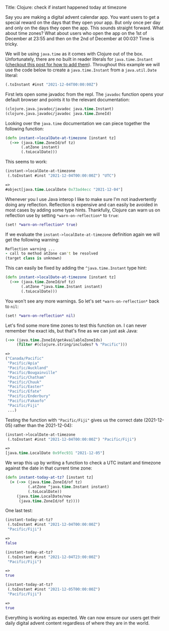 Title: Clojure: check if instant happened today at timezone

Say you are making a digital advent calendar app. You want users to get a special reward on the days that they open your app. But only once per day and only on the days they open the app. This sounds straight forward. What about time zones? What about users who open the app on the 1st of December at 23:55 and then on the 2nd of December at 00:03? Time is tricky.

We will be using `java.time` as it comes with Clojure out of the box. Unfortunately, there are no built in reader literals for `java.time.Instant` ([checkout this post for how to add them](https://andersmurphy.com/2019/08/03/clojure-using-java-time-with-jdbc.html#reader_literals)). Throughout this example we will use the code below to create a `java.time.Instant` from a `java.util.Date` literal:

```Clojure
(.toInstant #inst "2021-12-04T00:00:00Z")
```

First lets open some javadoc from the repl. The `javadoc` function opens your default browser and points it to the relevant documentation:

```Clojure
(clojure.java.javadoc/javadoc java.time.Instant)
(clojure.java.javadoc/javadoc java.time.ZoneId)
```

Looking over the `java.time` documentation we can piece together the following function:

```Clojure
(defn instant->localDate-at-timezone [instant tz]
  (->> (java.time.ZoneId/of tz)
       (.atZone instant)
       (.toLocalDate)))
```

This seems to work:

```Clojure
(instant->localDate-at-timezone
 (.toInstant #inst "2021-12-04T00:00:00Z") "UTC")

=>
#object[java.time.LocalDate 0x73ad4ecc "2021-12-04"]
```

Whenever you I use Java interop I like to make sure I'm not inadvertently doing any reflection. Reflection is expensive and can easily be avoided in most cases by adding some type hints. Thankfully, Clojure can warn us on reflection use by setting `*warn-on-reflection*` to `true`:

```Clojure
(set! *warn-on-reflection* true)
```

If we evaluate the `instant->localDate-at-timezone` definition again we will get the following warning:

```Clojure
Reflection warning ...
- call to method atZone can't be resolved
(target class is unknown)
```
This can easily be fixed by adding the `^java.time.Instant` type hint:

```Clojure
(defn instant->localDate-at-timezone [instant tz]
  (->> (java.time.ZoneId/of tz)
       (.atZone ^java.time.Instant instant)
       (.toLocalDate)))
```

You won't see any more warnings. So let's set `*warn-on-reflection*` back to `nil`:

```Clojure
(set! *warn-on-reflection* nil)
```

Let's find some more time zones to test this function on. I can never remember the exact ids, but that's fine as we can just ask Java:

```Clojure
(->> (java.time.ZoneId/getAvailableZoneIds)
     (filter #(clojure.string/includes? % "Pacific")))

=>
("Canada/Pacific"
 "Pacific/Apia"
 "Pacific/Auckland"
 "Pacific/Bougainville"
 "Pacific/Chatham"
 "Pacific/Chuuk"
 "Pacific/Easter"
 "Pacific/Efate"
 "Pacific/Enderbury"
 "Pacific/Fakaofo"
 "Pacific/Fiji"
 ...)
```

Testing the function with  `"Pacific/Fiji"` gives us the correct date (2021-12-05) rather than the 2021-12-04):

```Clojure
(instant->localDate-at-timezone
 (.toInstant #inst "2021-12-04T00:00:00Z") "Pacific/Fiji")

=>
[java.time.LocalDate 0x9fec931 "2021-12-05"]
```

We wrap this up by writing a function to check a UTC instant and timezone against the date in that current time zone:

```Clojure
(defn instant-today-at-tz? [instant tz]
  (= (->> (java.time.ZoneId/of tz)
          (.atZone ^java.time.Instant instant)
          (.toLocalDate))
     (java.time.LocalDate/now
      (java.time.ZoneId/of tz))))
```

One last test:

```Clojure
(instant-today-at-tz?
 (.toInstant #inst "2021-12-04T00:00:00Z")
 "Pacific/Fiji")

=>
false

(instant-today-at-tz?
 (.toInstant #inst "2021-12-04T23:00:00Z")
 "Pacific/Fiji")

=>
true

(instant-today-at-tz?
 (.toInstant #inst "2021-12-05T00:00:00Z")
 "Pacific/Fiji")

=>
true
```

Everything is working as expected. We can now ensure our users get their daily digital advent content regardless of where they are in the world.
